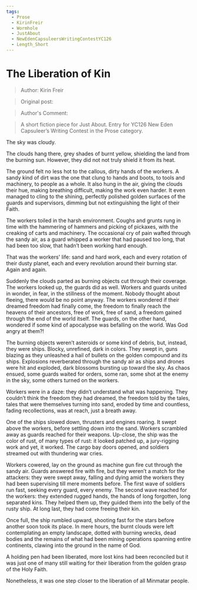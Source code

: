 ```yaml
---
tags:
  - Prose
  - KirinFreir
  - Wormhole
  - JustAbout
  - NewEdenCapsuleersWritingContestYC126
  - Length_Short
---
```


# The Liberation of Kin

> Author: Kirin Freir

> Original post:

> Author's Comment: 

> A short fiction piece for Just About. Entry for YC126 New Eden Capsuleer’s Writing Contest in the Prose category.


The sky was cloudy.

The clouds hang there, grey shades of burnt yellow, shielding the land from the burning sun. However, they did not not truly shield it from its heat.

The ground felt no less hot to the callous, dirty hands of the workers. A sandy kind of dirt was the one that clung to hands and boots, to tools and machinery, to people as a whole. It also hung in the air, giving the clouds their hue, making breathing difficult, making the work even harder. It even managed to cling to the shining, perfectly polished golden surfaces of the guards and supervisors, dimming but not extinguishing the light of their Faith.

The workers toiled in the harsh environment. Coughs and grunts rung in time with the hammering of hammers and picking of pickaxes, with the creaking of carts and machinery. The occasional cry of pain wafted through the sandy air, as a guard whipped a worker that had paused too long, that had been too slow, that hadn’t been working hard enough.

That was the workers' life: sand and hard work, each and every rotation of their dusty planet, each and every revolution around their burning star. Again and again.
 
Suddenly the clouds parted as burning objects cut through their coverage. The workers looked up, the guards did as well. Workers and guards united in wonder, in fear, in the stillness of the moment. Nobody thought about fleeing, there would be no point anyway.
The workers wondered if their dreamed freedom had finally come, the freedom to finally reach the heavens of their ancestors, free of work, free of sand, a freedom gained through the end of the world itself. The guards, on the other hand, wondered if some kind of apocalypse was befalling on the world. Was God angry at them?!

The burning objects weren’t asteroids or some kind of debris, but, instead, they were ships. Blocky, unrefined, dark in colors. They swept in, guns blazing as they unleashed a hail of bullets on the golden compound and its ships. Explosions reverberated through the sandy air as ships and drones were hit and exploded, dark blossoms bursting up toward the sky. As chaos ensued, some guards waited for orders, some ran, some shot at the enemy in the sky, some others turned on the workers.

Workers were in a daze: they didn’t understand what was happening. They couldn’t think the freedom they had dreamed, the freedom told by the tales, tales that were themselves turning into sand, eroded by time and countless, fading recollections, was at reach, just a breath away.

One of the ships slowed down, thrusters and engines roaring. It swept above the workers, before settling down into the sand. Workers scrambled away as guards reached for their weapons. Up-close, the ship was the color of rust, of many types of rust: it looked patched up, a jury-rigging work and yet, it worked. The cargo bay doors opened, and soldiers streamed out with thundering war cries.

Workers cowered, lay on the ground as machine gun fire cut through the sandy air. Guards answered fire with fire, but they weren’t a match for the attackers: they were swept away, falling and dying amid the workers they had been supervising till mere moments before.
The first wave of soldiers run fast, seeking every guard, every enemy. The second wave reached for the workers: they extended rugged hands, the hands of long forgotten, long separated kins. They helped them up, they guided them into the belly of the rusty ship.
At long last, they had come freeing their kin.

Once full, the ship rumbled upward, shooting fast for the stars before another soon took its place. In mere hours, the burnt clouds were left contemplating an empty landscape, dotted with burning wrecks, dead bodies and the remains of what had been mining operations spanning entire continents, clawing into the ground in the name of God.

A holding pen had been liberated, more lost kins had been reconciled but it was just one of many still waiting for their liberation from the golden grasp of the Holy Faith.

Nonetheless, it was one step closer to the liberation of all Minmatar people.
